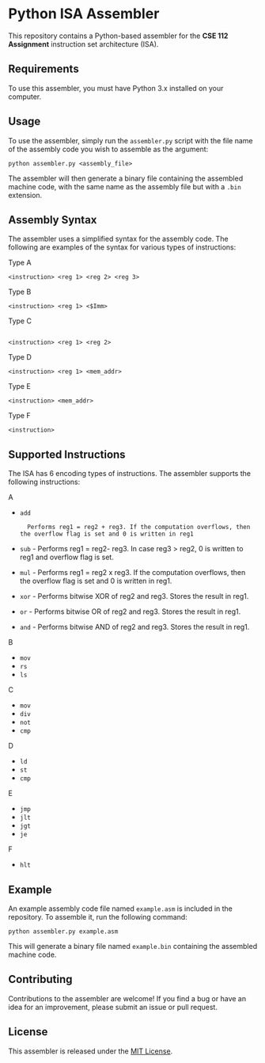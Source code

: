 # Python ISA Assembler

This repository contains a Python-based assembler for the **CSE 112 Assignment** instruction set architecture (ISA). 

## Requirements

To use this assembler, you must have Python 3.x installed on your computer. 

## Usage

To use the assembler, simply run the `assembler.py` script with the file name of the assembly code you wish to assemble as the argument:

```
python assembler.py <assembly_file>
```

The assembler will then generate a binary file containing the assembled machine code, with the same name as the assembly file but with a `.bin` extension.

## Assembly Syntax

The assembler uses a simplified syntax for the assembly code. The following are examples of the syntax for various types of instructions:


Type A
```
<instruction> <reg 1> <reg 2> <reg 3>
```

Type B
```
<instruction> <reg 1> <$Imm>
```

Type C
```

<instruction> <reg 1> <reg 2>
```

Type D
```
<instruction> <reg 1> <mem_addr>
```

Type E
```
<instruction> <mem_addr>
```

Type F
```
<instruction>
```

## Supported Instructions

The ISA has 6 encoding types of instructions. The assembler supports the following instructions:

A
- `add`
        
        Performs reg1 = reg2 + reg3. If the computation overflows, then the overflow flag is set and 0 is written in reg1
- `sub` - Performs reg1 = reg2- reg3. In case reg3 > reg2, 0 is written to reg1 and overflow flag is set.
- `mul` - Performs reg1 = reg2 x reg3. If the computation overflows, then the overflow flag is set and 0 is written in reg1.
- `xor` - Performs bitwise XOR of reg2 and reg3. Stores the result in reg1.
- `or` - Performs bitwise OR of reg2 and reg3. Stores the result in reg1.
- `and` - Performs bitwise AND of reg2 and reg3. Stores the result in reg1.

B
- `mov`
- `rs`
- `ls`

C
- `mov`
- `div`
- `not`
- `cmp`

D
- `ld`
- `st`
- `cmp`

E
- `jmp`
- `jlt`
- `jgt`
- `je`

F
- `hlt`

## Example

An example assembly code file named `example.asm` is included in the repository. To assemble it, run the following command:

```
python assembler.py example.asm
```

This will generate a binary file named `example.bin` containing the assembled machine code.

## Contributing

Contributions to the assembler are welcome! If you find a bug or have an idea for an improvement, please submit an issue or pull request.

## License

This assembler is released under the [MIT License](https://opensource.org/licenses/MIT).

